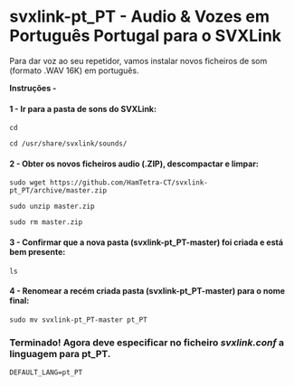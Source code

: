 # svxlink-pt_PT - Audio & Vozes em Português Portugal para o SVXLink
Para dar voz ao seu repetidor, vamos instalar novos ficheiros de som (formato .WAV 16K) em português.

**Instruções -**

#### 1 - Ir para a pasta de sons do SVXLink:
```
cd
```
```
cd /usr/share/svxlink/sounds/
```

#### 2 - Obter os novos ficheiros audio (.ZIP), descompactar e limpar:
```
sudo wget https://github.com/HamTetra-CT/svxlink-pt_PT/archive/master.zip
```
```
sudo unzip master.zip
```
```
sudo rm master.zip
```

#### 3 - Confirmar que a nova pasta (svxlink-pt_PT-master) foi criada e está bem presente:
```
ls
```

#### 4 - Renomear a recém criada pasta (svxlink-pt_PT-master) para o nome final:
```
sudo mv svxlink-pt_PT-master pt_PT
```

### Terminado! Agora deve especificar no ficheiro ***svxlink.conf*** a linguagem para pt_PT.
```
DEFAULT_LANG=pt_PT
```
